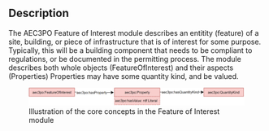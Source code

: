 ## Description

The AEC3PO Feature of Interest module describes an entitity (feature) of a site, building, or piece of infrastructure that is of interest for some purpose. 
Typically, this will be a building component that needs to be compliant to regulations, or be documented in the permitting process.
The module describes both whole objects (FeatureOfInterest) and their aspects (Properties) 
Properties may have some quantity kind, and be valued. 


<figure>
  <img src="diagrams/feature_of_interest.png" alt="Illustration of the core concepts in the Feature of Interest module" />
  <figcaption>Illustration of the core concepts in the Feature of Interest module</figcaption>
</figure>


